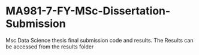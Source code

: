 # MA981-7-FY-MSc-Dissertation-Submission
Msc Data Science thesis final submission code and results.
The Results can be accessed from the results folder

